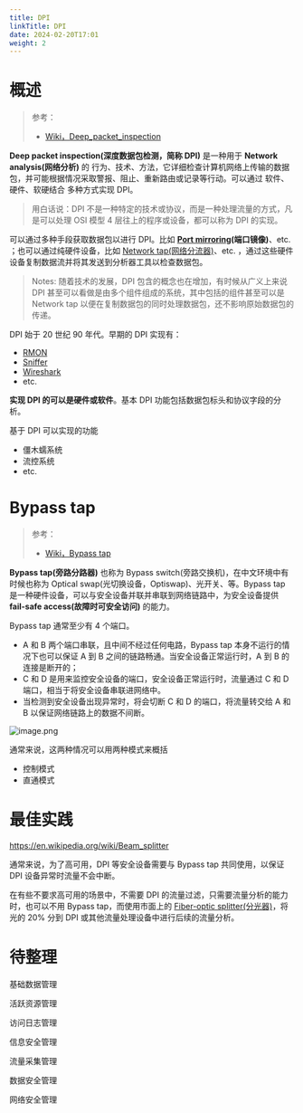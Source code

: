 ```yaml
---
title: DPI
linkTitle: DPI
date: 2024-02-20T17:01
weight: 2
---
```


# 概述

> 参考：
> 
> - [Wiki，Deep_packet_inspection](https://en.wikipedia.org/wiki/Deep_packet_inspection)

**Deep packet inspection(深度数据包检测，简称 DPI)** 是一种用于 **Network analysis(网络分析)** 的 行为、技术、方法，它详细检查计算机网络上传输的数据包，并可能根据情况采取警报、阻止、重新路由或记录等行动。可以通过 软件、硬件、软硬结合 多种方式实现 DPI。

> 用白话说：DPI 不是一种特定的技术或协议，而是一种处理流量的方式，凡是可以处理 OSI 模型 4 层往上的程序或设备，都可以称为 DPI 的实现。

可以通过多种手段获取数据包以进行 DPI。比如 **[Port mirroring](https://en.wikipedia.org/wiki/Port_mirroring)(端口镜像)**、etc. ；也可以通过纯硬件设备，比如 [Network tap(网络分流器)](docs/7.信息安全/Network%20analysis/Network%20tap.md)、etc. ，通过这些硬件设备复制数据流并将其发送到分析器工具以检查数据包。

> Notes: 随着技术的发展，DPI 包含的概念也在增加，有时候从广义上来说 DPI 甚至可以看做是由多个组件组成的系统，其中包括的组件甚至可以是 Network tap 以便在复制数据包的同时处理数据包，还不影响原始数据包的传递。

DPI 始于 20 世纪 90 年代。早期的 DPI 实现有：

- [RMON](https://en.wikipedia.org/wiki/RMON "RMON")
- [Sniffer](https://en.wikipedia.org/wiki/Sniffer_(protocol_analyzer) "Sniffer (protocol analyzer)")
- [Wireshark](https://en.wikipedia.org/wiki/Wireshark "Wireshark")
- etc.

**实现 DPI 的可以是硬件或软件**。基本 DPI 功能包括数据包标头和协议字段的分析。

基于 DPI 可以实现的功能

- 僵木蠕系统
- 流控系统
- etc.

# Bypass tap

> 参考：
> 
> - [Wiki，Bypass tap](https://en.wikipedia.org/wiki/Bypass_switch)

**Bypass tap(旁路分路器)** 也称为 Bypass switch(旁路交换机)，在中文环境中有时候也称为 Optical swap(光切换设备，Optiswap)、光开关、等。Bypass tap 是一种硬件设备，可以与安全设备并联并串联到网络链路中，为安全设备提供 **fail-safe access(故障时可安全访问)** 的能力。

Bypass tap 通常至少有 4 个端口。

- A 和 B 两个端口串联，且中间不经过任何电路，Bypass tap 本身不运行的情况下也可以保证 A 到 B 之间的链路畅通。当安全设备正常运行时，A 到 B 的连接是断开的；
- C 和 D 是用来监控安全设备的端口，安全设备正常运行时，流量通过 C 和 D 端口，相当于将安全设备串联进网络中。
- 当检测到安全设备出现异常时，将会切断 C 和 D 的端口，将流量转交给 A 和 B 以保证网络链路上的数据不间断。 

![image.png](https://notes-learning.oss-cn-beijing.aliyuncs.com/information_security/202402220011706.png)

通常来说，这两种情况可以用两种模式来概括

- 控制模式
- 直通模式

# 最佳实践

https://en.wikipedia.org/wiki/Beam_splitter

通常来说，为了高可用，DPI 等安全设备需要与 Bypass tap 共同使用，以保证 DPI 设备异常时流量不会中断。

在有些不要求高可用的场景中，不需要 DPI 的流量过滤，只需要流量分析的能力时，也可以不用 Bypass tap，而使用市面上的 [Fiber-optic splitter(分光器)](docs/4.数据通信/Networking%20device/Fiber-optic%20splitter.md)，将光的 20% 分到 DPI 或其他流量处理设备中进行后续的流量分析。

# 待整理

基础数据管理

活跃资源管理

访问日志管理

信息安全管理

流量采集管理

数据安全管理

网络安全管理

